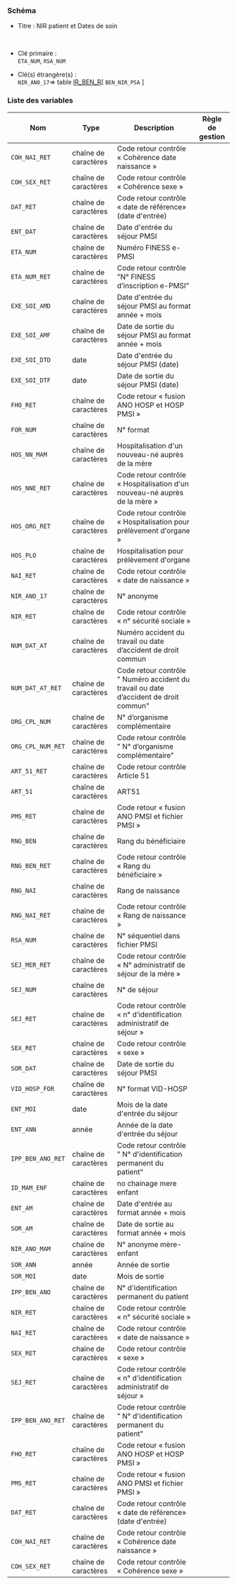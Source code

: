 ### Schéma


- Titre : NIR patient et Dates de soin
<br />


- Clé primaire : <br />`ETA_NUM`, `RSA_NUM`<br />


- Clé(s) étrangère(s) : <br />
`NIR_ANO_17`=> table [IR_BEN_R](/tables/IR_BEN_R)[ `BEN_NIR_PSA` ]<br />

 
### Liste des variables

Nom | Type | Description | Règle de gestion
-|-|-|-
`COH_NAI_RET`| chaîne de caractères |Code retour contrôle « Cohérence date naissance »||
`COH_SEX_RET`| chaîne de caractères |Code retour contrôle « Cohérence sexe »||
`DAT_RET`| chaîne de caractères |Code retour contrôle « date de référence» (date d'entrée)||
`ENT_DAT`| chaîne de caractères |Date d'entrée du séjour PMSI||
`ETA_NUM`| chaîne de caractères |Numéro FINESS e-PMSI||
`ETA_NUM_RET`| chaîne de caractères |Code retour contrôle "N° FINESS d’inscription e-PMSI"||
`EXE_SOI_AMD`| chaîne de caractères |Date d'entrée du séjour PMSI au format année + mois||
`EXE_SOI_AMF`| chaîne de caractères |Date de sortie du séjour PMSI au format année + mois||
`EXE_SOI_DTD`| date |Date d'entrée du séjour PMSI (date)||
`EXE_SOI_DTF`| date |Date de sortie du séjour PMSI (date)||
`FHO_RET`| chaîne de caractères |Code retour « fusion ANO HOSP et HOSP PMSI »||
`FOR_NUM`| chaîne de caractères |N° format||
`HOS_NN_MAM`| chaîne de caractères |Hospitalisation d'un nouveau-né auprès de la mère||
`HOS_NNE_RET`| chaîne de caractères |Code retour contrôle « Hospitalisation d'un nouveau-né auprès de la mère »||
`HOS_ORG_RET`| chaîne de caractères |Code retour contrôle « Hospitalisation pour prélèvement d'organe »||
`HOS_PLO`| chaîne de caractères |Hospitalisation pour prélèvement d'organe||
`NAI_RET`| chaîne de caractères |Code retour contrôle « date de naissance »||
`NIR_ANO_17`| chaîne de caractères |N° anonyme||
`NIR_RET`| chaîne de caractères |Code retour contrôle « n° sécurité sociale »||
`NUM_DAT_AT`| chaîne de caractères |Numéro accident du travail ou date d’accident de droit commun||
`NUM_DAT_AT_RET`| chaîne de caractères |Code retour contrôle " Numéro accident du travail ou date d’accident de droit commun"||
`ORG_CPL_NUM`| chaîne de caractères |N° d’organisme complémentaire||
`ORG_CPL_NUM_RET`| chaîne de caractères |Code retour contrôle " N° d’organisme complémentaire"||
`ART_51_RET`| chaîne de caractères |Code retour contrôle Article 51||
`ART_51`| chaîne de caractères |ART51||
`PMS_RET`| chaîne de caractères |Code retour « fusion ANO PMSI et fichier PMSI »||
`RNG_BEN`| chaîne de caractères |Rang du bénéficiaire ||
`RNG_BEN_RET`| chaîne de caractères |Code retour contrôle « Rang du bénéficiaire »||
`RNG_NAI`| chaîne de caractères |Rang de naissance ||
`RNG_NAI_RET`| chaîne de caractères |Code retour contrôle « Rang de naissance »||
`RSA_NUM`| chaîne de caractères |N° séquentiel dans fichier PMSI||
`SEJ_MER_RET`| chaîne de caractères |Code retour contrôle « N° administratif de séjour de la mère »||
`SEJ_NUM`| chaîne de caractères |N° de séjour||
`SEJ_RET`| chaîne de caractères |Code retour contrôle « n° d’identification administratif de séjour »||
`SEX_RET`| chaîne de caractères |Code retour contrôle « sexe »||
`SOR_DAT`| chaîne de caractères |Date de sortie du séjour PMSI||
`VID_HOSP_FOR`| chaîne de caractères |N° format VID-HOSP||
`ENT_MOI`| date |Mois de la date d'entrée du séjour||
`ENT_ANN`| année |Année de la date d'entrée du séjour||
`IPP_BEN_ANO_RET`| chaîne de caractères |Code retour contrôle " N° d'identification permanent du patient"||
`ID_MAM_ENF`| chaîne de caractères |no chainage mere enfant||
`ENT_AM`| chaîne de caractères |Date d'entrée au format année + mois||
`SOR_AM`| chaîne de caractères |Date de sortie au format année + mois||
`NIR_ANO_MAM`| chaîne de caractères |N° anonyme mère-enfant||
`SOR_ANN`| année |Année de sortie ||
`SOR_MOI`| date |Mois de sortie||
`IPP_BEN_ANO`| chaîne de caractères |N° d'identification permanent du patient||
`NIR_RET`| chaîne de caractères |Code retour contrôle « n° sécurité sociale »||
`NAI_RET`| chaîne de caractères |Code retour contrôle « date de naissance »||
`SEX_RET`| chaîne de caractères |Code retour contrôle « sexe »||
`SEJ_RET`| chaîne de caractères |Code retour contrôle « n° d’identification administratif de séjour »||
`IPP_BEN_ANO_RET`| chaîne de caractères |Code retour contrôle " N° d'identification permanent du patient"||
`FHO_RET`| chaîne de caractères |Code retour « fusion ANO HOSP et HOSP PMSI »||
`PMS_RET`| chaîne de caractères |Code retour « fusion ANO PMSI et fichier PMSI »||
`DAT_RET`| chaîne de caractères |Code retour contrôle « date de référence» (date d'entrée)||
`COH_NAI_RET`| chaîne de caractères |Code retour contrôle « Cohérence date naissance »||
`COH_SEX_RET`| chaîne de caractères |Code retour contrôle « Cohérence sexe »||